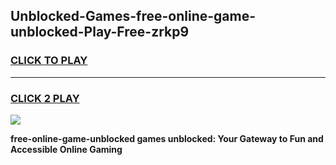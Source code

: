 
## Unblocked-Games-free-online-game-unblocked-Play-Free-zrkp9
<h3>
<a href="https://premium76.site?title=free-online-game-unblocked&ref=20A">CLICK TO PLAY</a></h3>
<hr>

<h3>
<a href="https://premium76.site?title=free-online-game-unblocked&ref=20A">CLICK 2 PLAY</a>
  
</h3>

<a href="https://premium76.site?title=free-online-game-unblocked&ref=20A"><img src="https://clearcache.store/games.png"></a>


**free-online-game-unblocked games unblocked: Your Gateway to Fun and Accessible Online Gaming**
